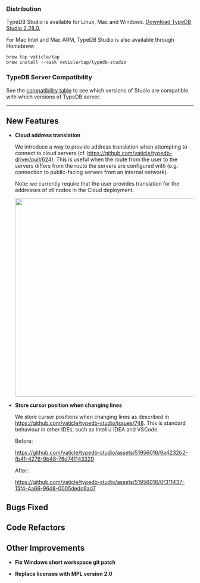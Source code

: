 ### Distribution

TypeDB Studio is available for Linux, Mac and Windows. [Download TypeDB Studio 2.28.0.](https://cloudsmith.io/~typedb/repos/public-release/packages/?q=name:^typedb-studio+version:2.28.0)

For Mac Intel and Mac ARM, TypeDB Studio is also available through Homebrew:

```
brew tap vaticle/tap
brew install --cask vaticle/tap/typedb-studio
```

### TypeDB Server Compatibility

See the [compatibility table](https://typedb.com/docs/typedb/connecting/studio#_version_compatibility) to see
which versions of Studio are compatible with which versions of TypeDB server.

---


## New Features
- **Cloud address translation**
  
  We introduce a way to provide address translation when attempting to connect to cloud servers (cf. https://github.com/vaticle/typedb-driver/pull/624). This is useful when the route from the user to the servers differs from the route the servers are configured with (e.g. connection to public-facing servers from an internal network).
  
  Note: we currently require that the user provides translation for the addresses of _all_ nodes in the Cloud deployment.
  
  <img width="532" src="https://github.com/vaticle/typedb-studio/assets/18616863/74859fbd-de4f-4844-b1e6-f3507dc364b7">
  

- **Store cursor position when changing lines**
  
  We store cursor positions when changing lines as described in https://github.com/vaticle/typedb-studio/issues/748. This is standard behaviour in other IDEs, such as IntelliJ IDEA and VSCode.
  
  Before:
  
  https://github.com/vaticle/typedb-studio/assets/51956016/9a4232b2-fb41-4276-9b48-76d741143329
  
  After:
  
  https://github.com/vaticle/typedb-studio/assets/51956016/0f311437-15f4-4a66-96d8-0005dedc6ad7
  
## Bugs Fixed


## Code Refactors


## Other Improvements
- **Fix Windows short workspace git patch**

- **Replace licenses with MPL version 2.0**

